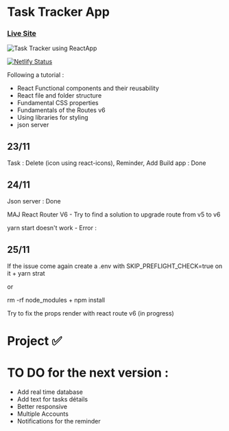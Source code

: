 # Task Tracker App
### [Live Site](https://impwng-taskttracker.netlify.app/)

![Task Tracker using ReactApp](https://i.ibb.co/5jWRRXV/Screenshot-2021-11-28-at-17-27-53.png/)

[![Netlify Status](https://api.netlify.com/api/v1/badges/89b1c2a2-6614-42dd-97d5-27cb3b5ffd08/deploy-status)](https://app.netlify.com/sites/impwng-taskttracker.netlify.app/deploys)

Following a tutorial : 

- React Functional components and their reusability
- React file and folder structure
- Fundamental CSS properties 
- Fundamentals of the Routes v6
- Using libraries for styling
- json server


## 23/11

Task : Delete (icon using react-icons), Reminder, Add
Build app : Done    

## 24/11

Json server : Done

MAJ React Router V6 - Try to find a solution to upgrade route from v5 to v6

yarn start doesn't work - Error : 

## 25/11

If the issue come again create a .env with SKIP_PREFLIGHT_CHECK=true  on it + yarn strat

or 

rm -rf node_modules + npm install

Try to fix the props render with react route v6 (in progress)

# Project :white_check_mark:

# TO DO for the next version :

- Add real time database 
- Add text for tasks détails
- Better responsive
- Multiple Accounts
- Notifications for the reminder
